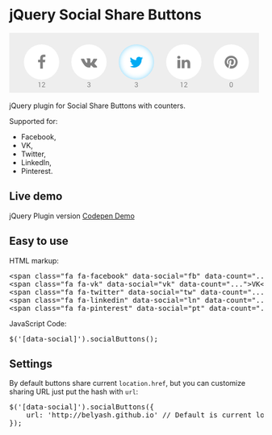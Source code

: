 # jQuery Social Share Buttons
![Social Share Buttons](social-share-buttons.png)

jQuery plugin for Social Share Buttons with counters. 

Supported for:
- Facebook, 
- VK, 
- Twitter, 
- LinkedIn, 
- Pinterest.

## Live demo
jQuery Plugin version [Codepen Demo](http://codepen.io/Belyash/full/qdzVgx/)

## Easy to use
HTML markup:
<pre>
&lt;span class="fa fa-facebook" data-social="fb" data-count="..."&gt;Facebook&lt;/span&gt;
&lt;span class="fa fa-vk" data-social="vk" data-count="..."&gt;VK&lt;/span&gt;
&lt;span class="fa fa-twitter" data-social="tw" data-count="..."&gt;Twitter&lt;/span&gt;
&lt;span class="fa fa-linkedin" data-social="ln" data-count="..."&gt;LinkedIn&lt;/span&gt;
&lt;span class="fa fa-pinterest" data-social="pt" data-count="..."&gt;Pinterest&lt;/span&gt;
</pre>
JavaScript Code:
<pre>
$('[data-social]').socialButtons();
</pre>

## Settings
By default buttons share current <code>location.href</code>, but you can customize sharing URL just put the hash with <code>url</code>:
<pre>
$('[data-social]').socialButtons({
    url: 'http://belyash.github.io' // Default is current location.href
});
</pre>